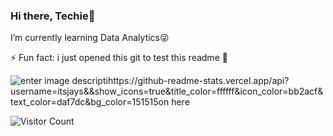 ### Hi there, Techie👋
I’m currently learning Data Analytics😜

⚡ Fun fact: i just opened this git to test this readme 🤣 

![enter image descriptihttps://github-readme-stats.vercel.app/api?username=itsjays&&show_icons=true&title_color=ffffff&icon_color=bb2acf&text_color=daf7dc&bg_color=151515on here](https://github-readme-stats.vercel.app/api?username=itsjays&&show_icons=true&title_color=ffffff&icon_color=bb2acf&text_color=daf7dc&bg_color=151515)

![Visitor Count](https://profile-counter.glitch.me/{itsjays}/count.svg)


<!--
**itsjays/itsjays** is a ✨ _special_ ✨ repository because its `README.md` (this file) appears on your GitHub profile.

Here are some ideas to get you started:

- 🔭 I’m currently working on ...
- 🌱 I’m currently learning ...
- 👯 I’m looking to collaborate on ...
- 🤔 I’m looking for help with ...
- 💬 Ask me about ...
- 📫 How to reach me: ...
- 😄 Pronouns: ...
- ⚡ Fun fact: ...
-->
